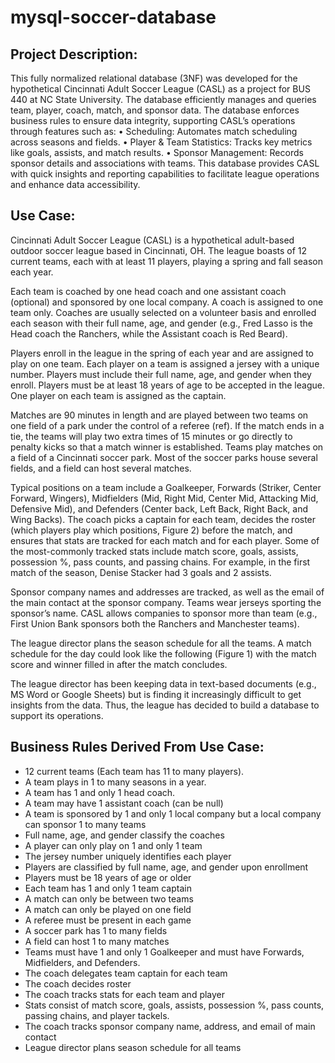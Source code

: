 # mysql-soccer-database

## Project Description:
This fully normalized relational database (3NF) was developed for the hypothetical Cincinnati Adult Soccer League (CASL) as a project for BUS 440 at NC State University. The database efficiently manages and queries team, player, coach, match, and sponsor data. The database enforces business rules to ensure data integrity, supporting CASL’s operations through features such as:
	•	Scheduling: Automates match scheduling across seasons and fields.
	•	Player & Team Statistics: Tracks key metrics like goals, assists, and match results.
	•	Sponsor Management: Records sponsor details and associations with teams.
This database provides CASL with quick insights and reporting capabilities to facilitate league operations and enhance data accessibility.

## Use Case:
Cincinnati Adult Soccer League (CASL) is a hypothetical adult-based outdoor soccer league based in Cincinnati, OH. The league boasts of 12 current teams, each with at least 11 players, playing a spring and fall season each year.

Each team is coached by one head coach and one assistant coach (optional) and sponsored by one local company. A coach is assigned to one team only. Coaches are usually selected on a volunteer basis and enrolled each season with their full name, age, and gender (e.g., Fred Lasso is the Head coach the Ranchers, while the Assistant coach is Red Beard). 

Players enroll in the league in the spring of each year and are assigned to play on one team. Each player on a team is assigned a jersey with a unique number. Players must include their full name, age, and gender when they enroll. Players must be at least 18 years of age to be accepted in the league. One player on each team is assigned as the captain.

Matches are 90 minutes in length and are played between two teams on one field of a park under the control of a referee (ref). If the match ends in a tie, the teams will play two extra times of 15 minutes or go directly to penalty kicks so that a match winner is established. Teams play matches on a field of a Cincinnati soccer park. Most of the soccer parks house several fields, and a field can host several matches. 

Typical positions on a team include a Goalkeeper, Forwards (Striker, Center Forward, Wingers), Midfielders (Mid, Right Mid, Center Mid, Attacking Mid, Defensive Mid), and Defenders (Center back, Left Back, Right Back, and Wing Backs). The coach picks a captain for each team, decides the roster (which players play which positions, Figure 2) before the match, and ensures that stats are tracked for each match and for each player. Some of the most-commonly tracked stats include match score, goals, assists, possession %, pass counts, and passing chains. For example, in the first match of the season, Denise Stacker had 3 goals and 2 assists.

Sponsor company names and addresses are tracked, as well as the email of the main contact at the sponsor company. Teams wear jerseys sporting the sponsor’s name. CASL allows companies to sponsor more than team (e.g., First Union Bank sponsors both the Ranchers and Manchester teams).

The league director plans the season schedule for all the teams. A match schedule for the day could look like the following (Figure 1) with the match score and winner filled in after the match concludes.

The league director has been keeping data in text-based documents (e.g., MS Word or Google Sheets) but is finding it increasingly difficult to get insights from the data. Thus, the league has decided to build a database to support its operations. 

## Business Rules Derived From Use Case:
- 12 current teams (Each team has 11 to many players).
- A team plays in 1 to many seasons in a year.
- A team has 1 and only 1 head coach.
- A team may have 1 assistant coach (can be null)
- A team is sponsored by 1 and only 1 local company but a local company can sponsor 1 to many teams
- Full name, age, and gender classify the coaches
- A player can only play on 1 and only 1 team
- The jersey number uniquely identifies each player
- Players are classified by full name, age, and gender upon enrollment
- Players must be 18 years of age or older
- Each team has 1 and only 1 team captain
- A match can only be between two teams
- A match can only be played on one field
- A referee must be present in each game
- A soccer park has 1 to many fields
- A field can host 1 to many matches
- Teams must have 1 and only 1 Goalkeeper and must have Forwards, Midfielders, and Defenders.
- The coach delegates team captain for each team
- The coach decides roster
- The coach tracks stats for each team and player
- Stats consist of match score, goals, assists, possession %, pass counts, passing chains, and player tackels. 
- The coach tracks sponsor company name, address, and email of main contact
- League director plans season schedule for all teams

